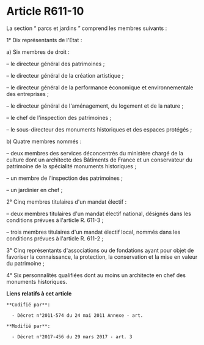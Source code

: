 # Article R611-10

La section “ parcs et jardins ” comprend les membres suivants :

1° Dix représentants de l'Etat :

a) Six membres de droit :

– le directeur général des patrimoines ;

– le directeur général de la création artistique ;

– le directeur général de la performance économique et environnementale des entreprises ;

– le directeur général de l'aménagement, du logement et de la nature ;

– le chef de l'inspection des patrimoines ;

– le sous-directeur des monuments historiques et des espaces protégés ;

b) Quatre membres nommés :

– deux membres des services déconcentrés du ministère chargé de la culture dont un architecte des Bâtiments de France et un
conservateur du patrimoine de la spécialité monuments historiques ;

– un membre de l'inspection des patrimoines ;

– un jardinier en chef ;

2° Cinq membres titulaires d'un mandat électif :

– deux membres titulaires d'un mandat électif national, désignés dans les conditions prévues à l'article R. 611-3 ;

– trois membres titulaires d'un mandat électif local, nommés dans les conditions prévues à l'article R. 611-2 ;

3° Cinq représentants d'associations ou de fondations ayant pour objet de favoriser la connaissance, la protection, la
conservation et la mise en valeur du patrimoine ;

4° Six personnalités qualifiées dont au moins un architecte en chef des monuments historiques.

**Liens relatifs à cet article**

	**Codifié par**:

	  - Décret n°2011-574 du 24 mai 2011 Annexe - art.

	**Modifié par**:

	  - Décret n°2017-456 du 29 mars 2017 - art. 3
